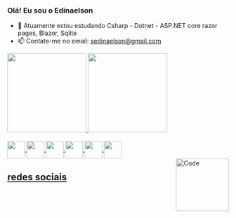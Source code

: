 ### Olá! Eu sou o Edinaelson

- 🔭 Atuamente estou estudando Csharp - Dotnet - ASP.NET core razor pages, Blazor, Sqlite
- 📫 Contate-me no email: sedinaelson@gmail.com

<div>
  <a href="https://github.com/Edinaelson/">
  <img height="180em" src="https://github-readme-stats.vercel.app/api?username=Edinaelson&show_icons=true&theme=dracula&include_all_commits=true&count_private=true"/>
  <img height="180em" src="https://github-readme-stats.vercel.app/api/top-langs/?username=Edinaelson&layout=compact&langs_count=7&theme=dracula"/>
</div>
  
  <div style="display: inline_block"><br>
  
  <img align="center" height="40" width="40" src="https://cdn.jsdelivr.net/gh/devicons/devicon/icons/csharp/csharp-original.svg">
  <img align="center" height="40" width="40" src="https://cdn.jsdelivr.net/gh/devicons/devicon@latest/icons/blazor/blazor-original.svg" />
  <img align="center" height="40" width="40" src="https://cdn.jsdelivr.net/gh/devicons/devicon@latest/icons/dotnetcore/dotnetcore-original.svg" />
  <img align="center" height="40" width="40" src="https://cdn.jsdelivr.net/gh/devicons/devicon@latest/icons/visualstudio/visualstudio-plain.svg" />
  <img align="center" height="40" width="40" src="https://cdn.jsdelivr.net/gh/devicons/devicon@latest/icons/swagger/swagger-original.svg" />
  <img align="center" height="40" width="40" src="https://cdn.jsdelivr.net/gh/devicons/devicon@latest/icons/azuresqldatabase/azuresqldatabase-original.svg" />
          
          
          
          
          
            
          
 
</div>
  
  <img align="right" alt="Code" style="width:120px; height: auto;" src="https://c.tenor.com/fBOhx_wbz1kAAAAC/yawn-tired.gif">
  
  ## redes sociais
 
</div>
